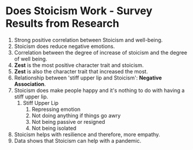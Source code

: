 # Does Stoicism Work - Survey Results from Research 

1. Strong positive correlation between Stoicism and well-being.
2. Stoicism does reduce negative emotions.
3. Correlation between the degree of increase of stoicism and the degree of well being.
4. __Zest__ is the most positive character trait and stoicism. 
5. __Zest__ is also the character trait that increased the most.
6. Relationship between 'stiff upper lip and Stoicism': __Negative Association__.
7. Stoicism does make people happy and it's nothing to do with having a stiff upper lip.
   1.  Stiff Upper Lip
       1.  Repressing emotion
       2.  Not doing anything if things go awry
       3.  Not being passive or resigned
       4.  Not being isolated
8.  Stoicism helps with resilience and therefore, more empathy.
9.  Data shows that Stoicism can help with a pandemic.